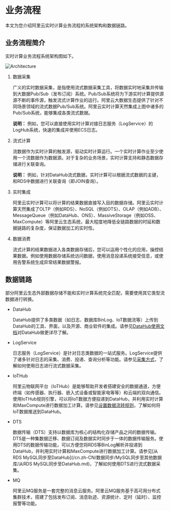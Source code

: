 # 业务流程

本文为您介绍阿里云实时计算业务流程的系统架构和数据链路。

## 业务流程简介

实时计算业务流程系统架构图如下。

![Architecture](https://static-aliyun-doc.oss-cn-hangzhou.aliyuncs.com/assets/img/zh-CN/9618320061/p21873.png)

1.  数据采集

    广义的实时数据采集，是指使用流式数据采集工具，将数据实时地采集并传输到大数据Pub/Sub（发布订阅）系统。Pub/Sub系统将为下游实时计算提供源源不断的事件源，触发流式计算作业的运行。阿里云大数据生态提供了针对不同场景领域的流式数据Pub/Sub系统。阿里云实时计算天然集成上图中诸多的Pub/Sub系统，能够集成各类流式数据。

    **说明：** 例如，您可以直接使用实时计算对接日志服务（LogService）的LogHub系统，快速的集成并使用ECS日志。

2.  流式计算

    流数据作为实时计算的触发源，驱动实时计算运行。一个实时计算作业至少使用一个流数据作为数据源。对于复杂的业务场景，实时计算支持和静态数据存储进行关联查询。

    **说明：** 例如，针对DataHub流式数据，实时计算可以根据流式数据的主键，和RDS中数据进行关联查询（即JOIN查询）。

3.  实时集成

    阿里云实时计算可以将计算的结果数据直接写入目的数据存储。阿里云实时计算天然集成了OLTP（例如RDS）、NoSQL（例如OTS）、OLAP（例如ADB）、MessageQueue（例如DataHub、ONS）、MassiveStorage（例如OSS、MaxCompute）等阿里云生态系统，最大程度地降低全链路数据的时延和数据链路的复杂度，保证数据加工的实时性。

4.  数据消费

    流式计算的结果数据进入各类数据存储后，您可以运用个性化的应用，操控结果数据。例如使用数据存储系统访问数据，使用消息投递系统接受信息，或使用告警系统生成异常结果数据警报。


## 数据链路

部分阿里云生态外部数据存储不能和实时计算系统完全匹配，需要使用其它类型流数据进行转换。

-   DataHub

    DataHub提供了多类数据（如日志、数据库BinLog、IoT数据流等）上传到DataHub的工具、界面，以及开源、商业软件的集成。请参见[DataHub使用文档](https://data.aliyun.com/product/datahub?spm=a2c0j.117599.588239.44444.50f5213bcm8Ant)对DataHub做更详尽了解。

-   LogService

    日志服务（LogService）是针对日志类数据的一站式服务。LogService提供了诸多针对日志的采集、消费、投递、查询分析等功能。请参见[采集方式](/cn.zh-CN/数据采集/采集方式.md)，了解如何使用日志进行流式数据采集。

-   IoTHub

    阿里云物联网平台（IoTHub）是能够帮助开发者搭建安全的数据通道，方便终端（如传感器、执行器、嵌入式设备或智能家电等等）和云端的双向通信。使用IoTHub规则引擎，可以将IoT数据方便投递到DataHub，并利用实时计算和MaxCompute进行数据加工计算。请参见[设置数据流转规则](/cn.zh-CN/消息通信/云产品流转/设置数据流转规则.md)，了解如何将IoT数据推送到DataHub。

-   DTS

    数据传输（DTS）支持以数据库为核心的结构化存储产品之间的数据传输。DTS是一种集数据迁移、数据订阅及数据实时同步于一体的数据传输服务。使用DTS的数据传输功能，可以方便您将RDS等BinLog解析并投递到DataHub，并利用实时计算和MaxCompute进行数据加工计算。请参见[从RDS MySQL同步至DataHub](/cn.zh-CN/数据同步/MySQL同步至其他数据库/从RDS MySQL同步至DataHub.md)，了解如何使用DTS进行流式数据采集。

-   MQ

    阿里云MQ服务是一套完整的消息云服务。阿里云MQ服务基于高可用分布式集群技术，搭建了包括发布订阅、消息轨迹、资源统计、定时（延时）、监控报警等功能。



